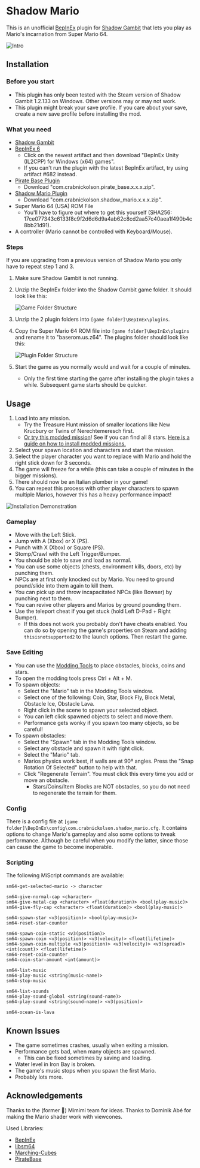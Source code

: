 ﻿# Shadow Mario

This is an unofficial [BepInEx](https://github.com/BepInEx/BepInEx) plugin for [Shadow Gambit](https://store.steampowered.com/app/1545560/Shadow_Gambit_The_Cursed_Crew/) that lets you play as Mario's incarnation from Super Mario 64.

 ![Intro](docs/intro.jpg)

## Installation

### Before you start
- This plugin has only been tested with the Steam version of Shadow Gambit 1.2.133 on Windows. Other versions may or may not work.
- This plugin might break your save profile. If you care about your save, create a new save profile before installing the mod.

### What you need
- [Shadow Gambit](https://store.steampowered.com/app/1545560/Shadow_Gambit_The_Cursed_Crew/)
- [BepInEx 6](https://builds.bepinex.dev/projects/bepinex_be)
	- Click on the newest artifact and then download "BepInEx Unity (IL2CPP) for Windows (x64) games".
	- If you can't run the plugin with the latest BepInEx artifact, try using artifact #682 instead.
- [Pirate Base Plugin](https://github.com/CrabNickolson/pirate_base_plugin/releases/latest)
	- Download "com.crabnickolson.pirate_base.x.x.x.zip".
- [Shadow Mario Plugin](https://github.com/CrabNickolson/shadow_mario_plugin/releases/latest)
	- Download "com.crabnickolson.shadow_mario.x.x.x.zip".
- Super Mario 64 (USA) ROM File
	- You'll have to figure out where to get this yourself (SHA256: 17ce077343c6133f8c9f2d6d6d9a4ab62c8cd2aa57c40aea1f490b4c8bb21d91).
- A controller (Mario cannot be controlled with Keyboard/Mouse).

### Steps
If you are upgrading from a previous version of Shadow Mario you only have to repeat step 1 and 3.

1. Make sure Shadow Gambit is not running.
2. Unzip the BepInEx folder into the Shadow Gambit game folder. It should look like this:
	
	![Game Folder Structure](docs/game_folder_structure.png)

3. Unzip the 2 plugin folders into `[game folder]\BepInEx\plugins`.
4. Copy the Super Mario 64 ROM file into `[game folder]\BepInEx\plugins` and rename it to "baserom.us.z64". The plugins folder should look like this:
	
	![Plugin Folder Structure](docs/plugin_folder_structure.png)

5. Start the game as you normally would and wait for a couple of minutes.
	- Only the first time starting the game after installing the plugin takes a while. Subsequent game starts should be quicker.

## Usage
1. Load into any mission.
	- Try the Treasure Hunt mission of smaller locations like New Krucbury or Twins of Nerechtemeresch first.
	- [Or try this modded mission](docs/shadow_mario_demo_mission_00.save)! See if you can find all 8 stars. [Here is a guide on how to install modded missions.](https://mod.io/g/shadow-gambit/r/how-to-play-a-mod)
2. Select your spawn location and characters and start the mission.
3. Select the player character you want to replace with Mario and hold the right stick down for 3 seconds.
4. The game will freeze for a while (this can take a couple of minutes in the bigger missions).
5. There should now be an Italian plumber in your game!
6. You can repeat this process with other player characters to spawn multiple Marios, however this has a heavy performance impact!

 ![Installation Demonstration](docs/installation_demonstration.jpg)

### Gameplay
- Move with the Left Stick.
- Jump with A (Xbox) or X (PS).
- Punch with X (Xbox) or Square (PS).
- Stomp/Crawl with the Left Trigger/Bumper.
- You should be able to save and load as normal.
- You can use some objects (chests, environment kills, doors, etc) by punching them.
- NPCs are at first only knocked out by Mario. You need to ground pound/slide into them again to kill them.
- You can pick up and throw incapacitated NPCs (like Bowser) by punching next to them.
- You can revive other players and Marios by ground pounding them.
- Use the teleport cheat if you get stuck (hold Left D-Pad + Right Bumper).
	- If this does not work you probably don't have cheats enabled. You can do so by opening the game's properties on Steam and adding `thisisnotsupported2` to the launch options. Then restart the game.

### Save Editing
- You can use the [Modding Tools](https://mod.io/g/shadow-gambit/r/getting-started) to place obstacles, blocks, coins and stars.
- To open the modding tools press Ctrl + Alt + M.
- To spawn objects:
	- Select the "Mario" tab in the Modding Tools window.
	- Select one of the following: Coin, Star, Block Fly, Block Metal, Obstacle Ice, Obstacle Lava.
	- Right click in the scene to spawn your selected object.
	- You can left click spawned objects to select and move them.
	- Performance gets wonky if you spawn too many objects, so be careful!
- To spawn obstacles:
	- Select the "Spawn" tab in the Modding Tools window.
	- Select any obstacle and spawn it with right click.
	- Select the "Mario" tab.
	- Marios physics work best, if walls are at 90º angles. Press the "Snap Rotation Of Selected" button to help with that.
	- Click "Regenerate Terrain". You must click this every time you add or move an obstacle.
		- Stars/Coins/Item Blocks are NOT obstacles, so you do not need to regenerate the terrain for them.

### Config
There is a config file at `[game folder]\BepInEx\config\com.crabnickolson.shadow_mario.cfg`. It contains options to change Mario's gameplay and also some options to tweak performance. Although be careful when you modify the latter, since those can cause the game to become inoperable.

### Scripting
The following MiScript commands are available:
```
sm64-get-selected-mario -> character

sm64-give-normal-cap <character>
sm64-give-metal-cap <character> <float(duration)> <bool(play-music)>
sm64-give-fly-cap <character> <float(duration)> <bool(play-music)>

sm64-spawn-star <v3(position)> <bool(play-music)>
sm64-reset-star-counter

sm64-spawn-coin-static <v3(position)>
sm64-spawn-coin <v3(position)> <v3(velocity)> <float(lifetime)>
sm64-spawn-coin-multiple <v3(position)> <v3(velocity)> <v3(spread)> <int(count)> <float(lifetime)>
sm64-reset-coin-counter
sm64-coin-star-amount <int(amount)>

sm64-list-music
sm64-play-music <string(music-name)>
sm64-stop-music

sm64-list-sounds
sm64-play-sound-global <string(sound-name)>
sm64-play-sound <string(sound-name)> <v3(position)>

sm64-ocean-is-lava
```

## Known Issues
- The game sometimes crashes, usually when exiting a mission.
- Performance gets bad, when many objects are spawned.
	- This can be fixed sometimes by saving and loading.
- Water level in Iron Bay is broken.
- The game's music stops when you spawn the first Mario.
- Probably lots more.

## Acknowledgements
Thanks to the (former 🥲) Mimimi team for ideas. Thanks to Dominik Abé for making the Mario shader work with viewcones.

Used Libraries:
- [BepInEx](https://github.com/BepInEx/BepInEx)
- [libsm64](https://github.com/libsm64/libsm64)
- [Marching-Cubes](https://github.com/Scrawk/Marching-Cubes)
- [PirateBase](https://github.com/CrabNickolson/pirate_base_plugin)
